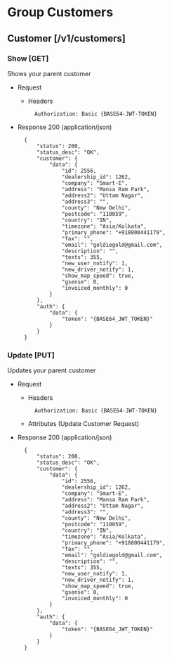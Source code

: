 # Group Customers

## Customer [/v1/customers]

### Show [GET]

Shows your parent customer

+ Request
    + Headers
        
            Authorization: Basic {BASE64-JWT-TOKEN}
            
+ Response 200 (application/json)

        {
            "status": 200,
            "status_desc": "OK",
            "customer": {
                "data": {
                    "id": 2556,
                    "dealership_id": 1262,
                    "company": "Smart-E",
                    "address": "Mansa Ram Park",
                    "address2": "Uttam Nagar",
                    "address3": "",
                    "county": "New Delhi",
                    "postcode": "110059",
                    "country": "IN",
                    "timezone": "Asia/Kolkata",
                    "primary_phone": "+918800441179",
                    "fax": "",
                    "email": "goldiegold@gmail.com",
                    "description": "",
                    "texts": 355,
                    "new_user_notify": 1,
                    "new_driver_notify": 1,
                    "show_map_speed": true,
                    "gsense": 0,
                    "invoiced_monthly": 0
                }
            },
            "auth": {
                "data": {
                    "token": "{BASE64_JWT_TOKEN}"
                }
            }
        }

### Update [PUT]

Updates your parent customer

+ Request
    + Headers
        
            Authorization: Basic {BASE64-JWT-TOKEN}
            
    + Attributes (Update Customer Request)
            
+ Response 200 (application/json)

        {
            "status": 200,
            "status_desc": "OK",
            "customer": {
                "data": {
                    "id": 2556,
                    "dealership_id": 1262,
                    "company": "Smart-E",
                    "address": "Mansa Ram Park",
                    "address2": "Uttam Nagar",
                    "address3": "",
                    "county": "New Delhi",
                    "postcode": "110059",
                    "country": "IN",
                    "timezone": "Asia/Kolkata",
                    "primary_phone": "+918800441179",
                    "fax": "",
                    "email": "goldiegold@gmail.com",
                    "description": "",
                    "texts": 355,
                    "new_user_notify": 1,
                    "new_driver_notify": 1,
                    "show_map_speed": true,
                    "gsense": 0,
                    "invoiced_monthly": 0
                }
            },
            "auth": {
                "data": {
                    "token": "{BASE64_JWT_TOKEN}"
                }
            }
        }
